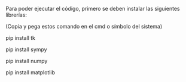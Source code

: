 Para poder ejecutar el código, primero se deben instalar las siguientes librerías:

(Copia y pega estos comando en el cmd o símbolo del sistema)

pip install tk

pip install sympy

pip install numpy

pip install matplotlib
